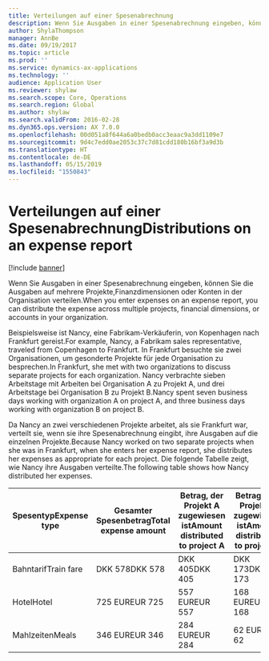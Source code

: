 ```yaml
---
title: Verteilungen auf einer Spesenabrechnung
description: Wenn Sie Ausgaben in einer Spesenabrechnung eingeben, können Sie die Ausgaben auf mehrere Projekte, juristische Personen oder Konten in der Organisation verteilen.
author: ShylaThompson
manager: AnnBe
ms.date: 09/19/2017
ms.topic: article
ms.prod: ''
ms.service: dynamics-ax-applications
ms.technology: ''
audience: Application User
ms.reviewer: shylaw
ms.search.scope: Core, Operations
ms.search.region: Global
ms.author: shylaw
ms.search.validFrom: 2016-02-28
ms.dyn365.ops.version: AX 7.0.0
ms.openlocfilehash: 00d051a8f644a6a0bedb0acc3eaac9a3dd1109e7
ms.sourcegitcommit: 9d4c7edd0ae2053c37c7d81cdd180b16bf3a9d3b
ms.translationtype: HT
ms.contentlocale: de-DE
ms.lasthandoff: 05/15/2019
ms.locfileid: "1550843"
---
```

# <a name="distributions-on-an-expense-report"></a><span data-ttu-id="cacd6-103">Verteilungen auf einer Spesenabrechnung</span><span class="sxs-lookup"><span data-stu-id="cacd6-103">Distributions on an expense report</span></span>

[!include [banner](../includes/banner.md)]

<span data-ttu-id="cacd6-104">Wenn Sie Ausgaben in einer Spesenabrechnung eingeben, können Sie die Ausgaben auf mehrere Projekte,Finanzdimensionen oder Konten in der Organisation verteilen.</span><span class="sxs-lookup"><span data-stu-id="cacd6-104">When you enter expenses on an expense report, you can distribute the expense across multiple projects, financial dimensions, or accounts in your organization.</span></span>

<span data-ttu-id="cacd6-105">Beispielsweise ist Nancy, eine Fabrikam-Verkäuferin, von Kopenhagen nach Frankfurt gereist.</span><span class="sxs-lookup"><span data-stu-id="cacd6-105">For example, Nancy, a Fabrikam sales representative, traveled from Copenhagen to Frankfurt.</span></span> <span data-ttu-id="cacd6-106">In Frankfurt besuchte sie zwei Organisationen, um gesonderte Projekte für jede Organisation zu besprechen.</span><span class="sxs-lookup"><span data-stu-id="cacd6-106">In Frankfurt, she met with two organizations to discuss separate projects for each organization.</span></span> <span data-ttu-id="cacd6-107">Nancy verbrachte sieben Arbeitstage mit Arbeiten bei Organisation A zu Projekt A, und drei Arbeitstage bei Organisation B zu Projekt B.</span><span class="sxs-lookup"><span data-stu-id="cacd6-107">Nancy spent seven business days working with organization A on project A, and three business days working with organization B on project B.</span></span>

<span data-ttu-id="cacd6-108">Da Nancy an zwei verschiedenen Projekte arbeitet, als sie Frankfurt war, verteilt sie, wenn sie ihre Spesenabrechnung eingibt, ihre Ausgaben auf die einzelnen Projekte.</span><span class="sxs-lookup"><span data-stu-id="cacd6-108">Because Nancy worked on two separate projects when she was in Frankfurt, when she enters her expense report, she distributes her expenses as appropriate for each project.</span></span> <span data-ttu-id="cacd6-109">Die folgende Tabelle zeigt, wie Nancy ihre Ausgaben verteilte.</span><span class="sxs-lookup"><span data-stu-id="cacd6-109">The following table shows how Nancy distributed her expenses.</span></span>


| <span data-ttu-id="cacd6-110">Spesentyp</span><span class="sxs-lookup"><span data-stu-id="cacd6-110">Expense type</span></span> | <span data-ttu-id="cacd6-111">Gesamter Spesenbetrag</span><span class="sxs-lookup"><span data-stu-id="cacd6-111">Total expense amount</span></span>|<span data-ttu-id="cacd6-112">Betrag, der Projekt A zugewiesen ist</span><span class="sxs-lookup"><span data-stu-id="cacd6-112">Amount distributed to project A</span></span>| <span data-ttu-id="cacd6-113">Betrag, der Projekt B zugewiesen ist</span><span class="sxs-lookup"><span data-stu-id="cacd6-113">Amount distributed to project B</span></span> |
|--------------|---------------------|-------------------------------|---------------------------------|
|<span data-ttu-id="cacd6-114">Bahntarif</span><span class="sxs-lookup"><span data-stu-id="cacd6-114">Train fare</span></span>   |<span data-ttu-id="cacd6-115">DKK 578</span><span class="sxs-lookup"><span data-stu-id="cacd6-115">DKK 578</span></span>              |<span data-ttu-id="cacd6-116">DKK 405</span><span class="sxs-lookup"><span data-stu-id="cacd6-116">DKK 405</span></span>                        |<span data-ttu-id="cacd6-117">DKK 173</span><span class="sxs-lookup"><span data-stu-id="cacd6-117">DKK 173</span></span>                          |
|<span data-ttu-id="cacd6-118">Hotel</span><span class="sxs-lookup"><span data-stu-id="cacd6-118">Hotel</span></span>         |<span data-ttu-id="cacd6-119">725 EUR</span><span class="sxs-lookup"><span data-stu-id="cacd6-119">EUR 725</span></span>              |<span data-ttu-id="cacd6-120">557 EUR</span><span class="sxs-lookup"><span data-stu-id="cacd6-120">EUR 557</span></span>                        |<span data-ttu-id="cacd6-121">168 EUR</span><span class="sxs-lookup"><span data-stu-id="cacd6-121">EUR 168</span></span>                          |
|<span data-ttu-id="cacd6-122">Mahlzeiten</span><span class="sxs-lookup"><span data-stu-id="cacd6-122">Meals</span></span>         |<span data-ttu-id="cacd6-123">346 EUR</span><span class="sxs-lookup"><span data-stu-id="cacd6-123">EUR 346</span></span>              |<span data-ttu-id="cacd6-124">284 EUR</span><span class="sxs-lookup"><span data-stu-id="cacd6-124">EUR 284</span></span>                        |<span data-ttu-id="cacd6-125">62 EUR</span><span class="sxs-lookup"><span data-stu-id="cacd6-125">EUR 62</span></span>                           |

